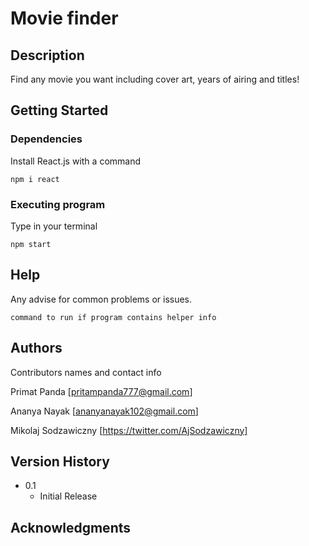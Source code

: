 # Movie finder

## Description

Find any movie you want including cover art, years of airing and titles! 

## Getting Started

### Dependencies

Install React.js with a command 
``` 
npm i react
```

### Executing program

Type in your terminal
```
npm start
```

## Help

Any advise for common problems or issues.
```
command to run if program contains helper info
```

## Authors

Contributors names and contact info

Primat Panda [pritampanda777@gmail.com]  

Ananya Nayak [ananyanayak102@gmail.com]

Mikolaj Sodzawiczny [https://twitter.com/AjSodzawiczny]


## Version History

* 0.1
    * Initial Release

## Acknowledgments
